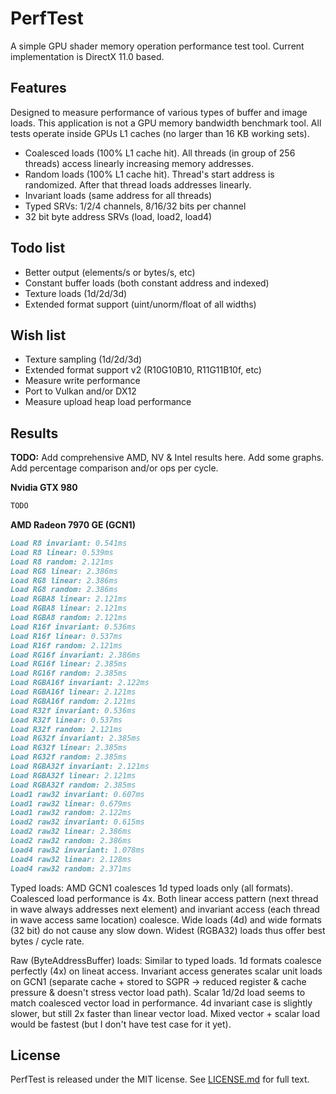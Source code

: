 # PerfTest

A simple GPU shader memory operation performance test tool. Current implementation is DirectX 11.0 based.

## Features

Designed to measure performance of various types of buffer and image loads. This application is not a GPU memory bandwidth benchmark tool. All tests operate inside GPUs L1 caches (no larger than 16 KB working sets). 

- Coalesced loads (100% L1 cache hit). All threads (in group of 256 threads) access linearly increasing memory addresses.
- Random loads (100% L1 cache hit). Thread's start address is randomized. After that thread loads addresses linearly.
- Invariant loads (same address for all threads)
- Typed SRVs: 1/2/4 channels, 8/16/32 bits per channel
- 32 bit byte address SRVs (load, load2, load4)

## Todo list

- Better output (elements/s or bytes/s, etc)
- Constant buffer loads (both constant address and indexed)
- Texture loads (1d/2d/3d)
- Extended format support (uint/unorm/float of all widths)

## Wish list

- Texture sampling (1d/2d/3d)
- Extended format support v2 (R10G10B10, R11G11B10f, etc)
- Measure write performance
- Port to Vulkan and/or DX12
- Measure upload heap load performance

## Results

**TODO:** Add comprehensive AMD, NV & Intel results here. Add some graphs. Add percentage comparison and/or ops per cycle.

**Nvidia GTX 980**
```markdown
TODO
```

**AMD Radeon 7970 GE (GCN1)**
```markdown
Load R8 invariant: 0.541ms
Load R8 linear: 0.539ms
Load R8 random: 2.121ms
Load RG8 linear: 2.386ms
Load RG8 linear: 2.386ms
Load RG8 random: 2.386ms
Load RGBA8 linear: 2.121ms
Load RGBA8 linear: 2.121ms
Load RGBA8 random: 2.121ms
Load R16f invariant: 0.536ms
Load R16f linear: 0.537ms
Load R16f random: 2.121ms
Load RG16f invariant: 2.386ms
Load RG16f linear: 2.385ms
Load RG16f random: 2.385ms
Load RGBA16f invariant: 2.122ms
Load RGBA16f linear: 2.121ms
Load RGBA16f random: 2.121ms
Load R32f invariant: 0.536ms
Load R32f linear: 0.537ms
Load R32f random: 2.121ms
Load RG32f invariant: 2.385ms
Load RG32f linear: 2.385ms
Load RG32f random: 2.385ms
Load RGBA32f invariant: 2.121ms
Load RGBA32f linear: 2.121ms
Load RGBA32f random: 2.385ms
Load1 raw32 invariant: 0.607ms
Load1 raw32 linear: 0.679ms
Load1 raw32 random: 2.122ms
Load2 raw32 invariant: 0.615ms
Load2 raw32 linear: 2.386ms
Load2 raw32 random: 2.386ms
Load4 raw32 invariant: 1.078ms
Load4 raw32 linear: 2.128ms
Load4 raw32 random: 2.371ms
```

Typed loads: AMD GCN1 coalesces 1d typed loads only (all formats). Coalesced load performance is 4x. Both linear access pattern (next thread in wave always addresses next element) and invariant access (each thread in wave access same location) coalesce. Wide loads (4d) and wide formats (32 bit) do not cause any slow down. Widest (RGBA32) loads thus offer best bytes / cycle rate.

Raw (ByteAddressBuffer) loads: Similar to typed loads. 1d formats coalesce perfectly (4x) on lineat access. Invariant access generates scalar unit loads on GCN1 (separate cache + stored to SGPR -> reduced register & cache pressure & doesn't stress vector load path). Scalar 1d/2d load seems to match coalesced vector load in performance. 4d invariant case is slightly slower, but still 2x faster than linear vector load. Mixed vector + scalar load would be fastest (but I don't have test case for it yet).

## License

PerfTest is released under the MIT license. See [LICENSE.md](LICENSE.md) for full text.
